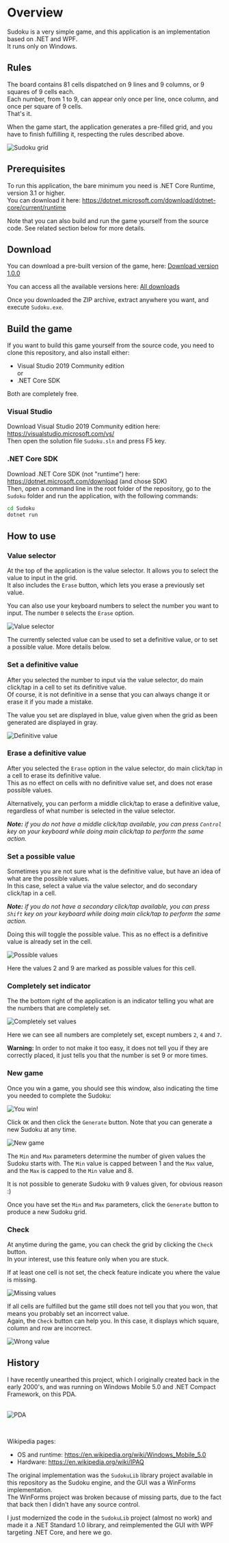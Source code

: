 # Overview

Sudoku is a very simple game, and this application is an implementation based on .NET and WPF.<br/>
It runs only on Windows.

## Rules

The board contains 81 cells dispatched on 9 lines and 9 columns, or 9 squares of 9 cells each.<br/>
Each number, from 1 to 9, can appear only once per line, once column, and once per square of 9 cells.<br/>
That's it.

When the game start, the application generates a pre-filled grid, and you have to finish fulfilling it, respecting the rules described above.

![Sudoku grid](Documentation/Images/Grid.png "Sudoku grid")

## Prerequisites

To run this application, the bare minimum you need is .NET Core Runtime, version 3.1 or higher.</br>
You can download it here: https://dotnet.microsoft.com/download/dotnet-core/current/runtime

Note that you can also build and run the game yourself from the source code. See related section below for more details.

## Download

You can download a pre-built version of the game, here: [Download version 1.0.0](./Download/Sudoku_1.0.0.zip?raw=true)

You can access all the available versions here: [All downloads](./Download)

Once you downloaded the ZIP archive, extract anywhere you want, and execute `Sudoku.exe`.

## Build the game

If you want to build this game yourself from the source code, you need to clone this repository, and also install either:
- Visual Studio 2019 Community edition<br/>
or
- .NET Core SDK

Both are completely free.

### Visual Studio

Download Visual Studio 2019 Community edition here: https://visualstudio.microsoft.com/vs/<br/>
Then open the solution file `Sudoku.sln` and press F5 key.

### .NET Core SDK

Download .NET Core SDK (not "runtime") here: https://dotnet.microsoft.com/download (and chose SDK)<br/>
Then, open a command line in the root folder of the repository, go to the `Sudoku` folder and run the application, with the following commands:
```sh
cd Sudoku
dotnet run
```

## How to use

### Value selector

At the top of the application is the value selector. It allows you to select the value to input in the grid.<br/>
It also includes the `Erase` button, which lets you erase a previously set value.

You can also use your keyboard numbers to select the number you want to input. The number `0` selects the `Erase` option.

![Value selector](Documentation/Images/ValueSelector.png "Value selector")

The currently selected value can be used to set a definitive value, or to set a possible value. More details below.

### Set a definitive value

After you selected the number to input via the value selector, do main click/tap in a cell to set its definitive value.<br/>
Of course, it is not definitive in a sense that you can always change it or erase it if you made a mistake.

The value you set are displayed in blue, value given when the grid as been generated are displayed in gray.

![Definitive value](Documentation/Images/DefinitiveValue.png "Definitive value")

### Erase a definitive value

After you selected the `Erase` option in the value selector, do main click/tap in a cell to erase its definitive value.<br/>
This as no effect on cells with no definitive value set, and does not erase possible values.

Alternatively, you can perform a middle click/tap to erase a definitive value, regardless of what number is selected in the value selector.

***Note:** if you do not have a middle click/tap available, you can press `Control` key on your keyboard while doing main click/tap to perform the same action.*

### Set a possible value

Sometimes you are not sure what is the definitive value, but have an idea of what are the possible values.<br/>
In this case, select a value via the value selector, and do secondary click/tap in a cell.

***Note:** if you do not have a secondary click/tap available, you can press `Shift` key on your keyboard while doing main click/tap to perform the same action.*

Doing this will toggle the possible value. This as no effect is a definitive value is already set in the cell.

![Possible values](Documentation/Images/PossibleValues.png "Possible values")

Here the values 2 and 9 are marked as possible values for this cell.

### Completely set indicator

The the bottom right of the application is an indicator telling you what are the numbers that are completely set.

![Completely set values](Documentation/Images/CompletelySet.png "Completely set values")

Here we can see all numbers are completely set, except numbers `2`, `4` and `7`.

**Warning:** In order to not make it too easy, it does not tell you if they are correctly placed, it just tells you that the number is set 9 or more times.

### New game

Once you win a game, you should see this window, also indicating the time you needed to complete the Sudoku:

![You win!](Documentation/Images/YouWin.png "You win!")

Click `OK` and then click the `Generate` button. Note that you can generate a new Sudoku at any time.

![New game](Documentation/Images/NewGame.png "New game")

The `Min` and `Max` parameters determine the number of given values the Sudoku starts with. The `Min` value is capped between 1 and the `Max` value, and the `Max` is capped to the `Min` value and 8.

It is not possible to generate Sudoku with 9 values given, for obvious reason :)

Once you have set the `Min` and `Max` parameters, click the `Generate` button to produce a new Sudoku grid.

### Check

At anytime during the game, you can check the grid by clicking the `Check` button.<br/>
In your interest, use this feature only when you are stuck.

If at least one cell is not set, the check feature indicate you where the value is missing.

![Missing values](Documentation/Images/MissingValue.png "Missing values")

If all cells are fulfilled but the game still does not tell you that you won, that means you probably set an incorrect value.<br/>
Again, the `Check` button can help you. In this case, it displays which square, column and row are incorrect.

![Wrong value](Documentation/Images/WrongValue.png "Wrong value")

## History

I have recently unearthed this project, which I originally created back in the early 2000's, and was running on Windows Mobile 5.0 and .NET Compact Framework, on this PDA.<br/><br/>

![PDA](Documentation/Images/PDA.png "PDA")

<br/>

Wikipedia pages:
- OS and runtime: https://en.wikipedia.org/wiki/Windows_Mobile_5.0
- Hardware: https://en.wikipedia.org/wiki/IPAQ

The original implementation was the `SudokuLib` library project available in this repository as the Sudoku engine, and the GUI was a WinForms implementation.<br/>
The WinForms project was broken because of missing parts, due to the fact that back then I didn't have any source control.

I just modernized the code in the `SudokuLib` project (almost no work) and made it a .NET Standard 1.0 library, and reimplemented the GUI with WPF targeting .NET Core, and here we go.
